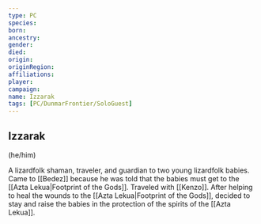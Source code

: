 ```yaml
---
type: PC
species:
born:
ancestry:
gender:
died:
origin:
originRegion:
affiliations:
player:
campaign:
name: Izzarak
tags: [PC/DunmarFrontier/SoloGuest]
---
```

## Izzarak
(he/him)

A lizardfolk shaman, traveler, and guardian to two young lizardfolk babies. Came to [[Bedez]] because he was told that the babies must get to the [[Azta Lekua|Footprint of the Gods]]. Traveled with [[Kenzo]]. After helping to heal the wounds to the [[Azta Lekua|Footprint of the Gods]], decided to stay and raise the babies in the protection of the spirits of the [[Azta Lekua]]. 